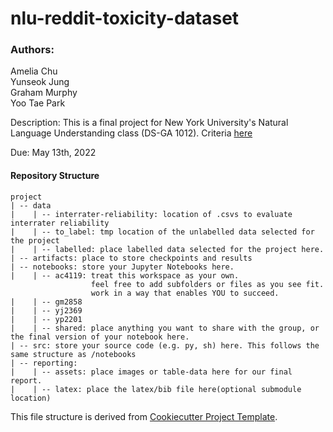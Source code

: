 # nlu-reddit-toxicity-dataset

### Authors:
Amelia Chu <br>
Yunseok Jung <br>
Graham Murphy <br>
Yoo Tae Park <br>

Description:
This is a final project for New York University's Natural Language Understanding class (DS-GA 1012). Criteria [here](https://docs.google.com/document/d/1ELNs90-7rrgUcoRsRVjvjsp_N7siBTGWpvl9v5e8KKU)

Due: May 13th, 2022

#### Repository Structure
```
project
| -- data
|    | -- interrater-reliability: location of .csvs to evaluate interrater reliability
|    | -- to_label: tmp location of the unlabelled data selected for the project
|    | -- labelled: place labelled data selected for the project here.
| -- artifacts: place to store checkpoints and results
| -- notebooks: store your Jupyter Notebooks here.
|    | -- ac4119: treat this workspace as your own.
                  feel free to add subfolders or files as you see fit.
                  work in a way that enables YOU to succeed.
|    | -- gm2858
|    | -- yj2369
|    | -- yp2201
|    | -- shared: place anything you want to share with the group, or the final version of your notebook here.
| -- src: store your source code (e.g. py, sh) here. This follows the same structure as /notebooks
| -- reporting:
|    | -- assets: place images or table-data here for our final report.
|    | -- latex: place the latex/bib file here(optional submodule location)
```
This file structure is derived from [Cookiecutter Project Template](https://drivendata.github.io/cookiecutter-data-science/).
